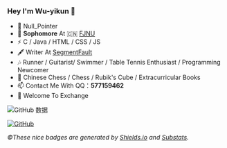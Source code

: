 ### Hey I'm Wu-yikun 👋

- 🎫 Null_Pointer
- 🍻 **Sophomore** At 🇨🇳 [FJNU](http://www.fjnu.edu.cn/)
- ⚡ C / Java / HTML / CSS / JS
- 🖋  Writer At [SegmentFault](https://segmentfault.com/)
- 🎶  Runner / Guitarist/ Swimmer / Table Tennis Enthusiast / Programming Newcomer
- 💖  Chinese Chess / Chess / Rubik's Cube / Extracurricular Books
- 📫 Contact Me With QQ：**577159462**
- 💬 Welcome To Exchange

![GitHub 数据](https://github-readme-stats.vercel.app/api?username=Wu-yikun)

[![GitHub](https://img.shields.io/badge/dynamic/json?logo=github&label=GitHub&labelColor=495867&color=495867&query=%24.data.totalSubs&url=https%3A%2F%2Fapi.spencerwoo.com%2Fsubstats%2F%3Fsource%3Dgithub%26queryKey%3Dhayschan&style=flat-square)](https://github.com/Wu-yikun)

*&copy;These nice badges are generated by <a href="https://shields.io/">Shields.io</a> and <a href="https://github.com/spencerwooo/Substats">Substats</a>.*
